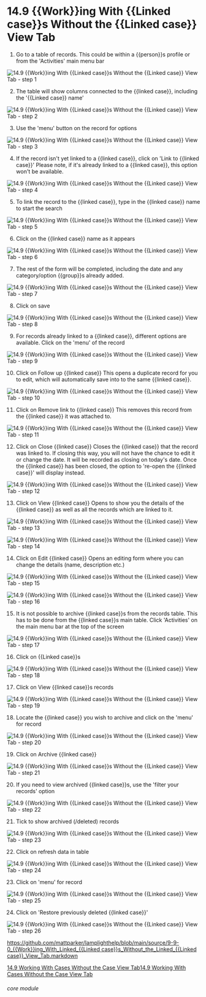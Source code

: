 # 14.9 {{Work}}ing With {{Linked case}}s Without the {{Linked case}} View Tab


1. Go to a table of records. This could be within a {{person}}s profile or from the &#039;Activities&#039; main menu bar

![14.9 {{Work}}ing With {{Linked case}}s Without the {{Linked case}} View Tab - step 1](14.9 Working_With_Cases_Without_the_Case_View_Tab_im_1.png)

2. The table will show columns connected to the {{linked case}}, including the &#039;{{Linked case}} name&#039;

![14.9 {{Work}}ing With {{Linked case}}s Without the {{Linked case}} View Tab - step 2](14.9 Working_With_Cases_Without_the_Case_View_Tab_im_2.png)

3. Use the &#039;menu&#039; button on the record for options

![14.9 {{Work}}ing With {{Linked case}}s Without the {{Linked case}} View Tab - step 3](14.9 Working_With_Cases_Without_the_Case_View_Tab_im_3.png)

4. If the record isn&#039;t yet linked to a {{linked case}}, click on &#039;Link to {{linked case}}&#039;
Please note, if it&#039;s already linked to a {{linked case}}, this option won&#039;t be available.

![14.9 {{Work}}ing With {{Linked case}}s Without the {{Linked case}} View Tab - step 4](14.9 Working_With_Cases_Without_the_Case_View_Tab_im_4.png)

5. To link the record to the {{linked case}}, type in the {{linked case}} name to start the search

![14.9 {{Work}}ing With {{Linked case}}s Without the {{Linked case}} View Tab - step 5](14.9 Working_With_Cases_Without_the_Case_View_Tab_im_5.png)

6. Click on the {{linked case}} name as it appears

![14.9 {{Work}}ing With {{Linked case}}s Without the {{Linked case}} View Tab - step 6](14.9 Working_With_Cases_Without_the_Case_View_Tab_im_6.png)

7. The rest of the form will be completed, including the date and any category/option {{group}}s already added.

![14.9 {{Work}}ing With {{Linked case}}s Without the {{Linked case}} View Tab - step 7](14.9 Working_With_Cases_Without_the_Case_View_Tab_im_7.png)

8. Click on save

![14.9 {{Work}}ing With {{Linked case}}s Without the {{Linked case}} View Tab - step 8](14.9 Working_With_Cases_Without_the_Case_View_Tab_im_8.png)

9. For records already linked to a {{linked case}}, different options are available. Click on the &#039;menu&#039; of the record

![14.9 {{Work}}ing With {{Linked case}}s Without the {{Linked case}} View Tab - step 9](14.9 Working_With_Cases_Without_the_Case_View_Tab_im_9.png)

10. Click on Follow up {{linked case}}
This opens a duplicate record for you to edit, which will automatically save into to the same
{{linked case}}.

![14.9 {{Work}}ing With {{Linked case}}s Without the {{Linked case}} View Tab - step 10](14.9 Working_With_Cases_Without_the_Case_View_Tab_im_10.png)

11. Click on Remove link to {{linked case}}
This removes this record from the {{linked case}} it was attached to.

![14.9 {{Work}}ing With {{Linked case}}s Without the {{Linked case}} View Tab - step 11](14.9 Working_With_Cases_Without_the_Case_View_Tab_im_11.png)

12. Click on Close {{linked case}}
Closes the {{linked case}} that the record was linked to. If closing this way, you will not have the chance to edit it or change the date. It will be recorded as closing on today&#039;s date. Once the {{linked case}} has been closed, the option to &#039;re-open the {{linked case}}&#039; will display instead.

![14.9 {{Work}}ing With {{Linked case}}s Without the {{Linked case}} View Tab - step 12](14.9 Working_With_Cases_Without_the_Case_View_Tab_im_12.png)

13. Click on View {{linked case}}
Opens to show you the details of the {{linked case}} as well as all the records which
are linked to it.

![14.9 {{Work}}ing With {{Linked case}}s Without the {{Linked case}} View Tab - step 13](14.9 Working_With_Cases_Without_the_Case_View_Tab_im_13.png)

![14.9 {{Work}}ing With {{Linked case}}s Without the {{Linked case}} View Tab - step 14](14.9 Working_With_Cases_Without_the_Case_View_Tab_im_14.png)

14. Click on Edit {{linked case}}
Opens an editing form where you can change the details (name, description etc.)

![14.9 {{Work}}ing With {{Linked case}}s Without the {{Linked case}} View Tab - step 15](14.9 Working_With_Cases_Without_the_Case_View_Tab_im_15.png)

![14.9 {{Work}}ing With {{Linked case}}s Without the {{Linked case}} View Tab - step 16](14.9 Working_With_Cases_Without_the_Case_View_Tab_im_16.png)

15. It is not possible to archive {{linked case}}s from the records table. This has to be done from the {{linked case}}s main table. Click &#039;Activities&#039; on the main menu bar at the top of the screen

![14.9 {{Work}}ing With {{Linked case}}s Without the {{Linked case}} View Tab - step 17](14.9 Working_With_Cases_Without_the_Case_View_Tab_im_17.png)

16. Click on {{Linked case}}s

![14.9 {{Work}}ing With {{Linked case}}s Without the {{Linked case}} View Tab - step 18](14.9 Working_With_Cases_Without_the_Case_View_Tab_im_18.png)

17. Click on View {{linked case}}s records

![14.9 {{Work}}ing With {{Linked case}}s Without the {{Linked case}} View Tab - step 19](14.9 Working_With_Cases_Without_the_Case_View_Tab_im_19.png)

18. Locate the {{linked case}} you wish to archive and click on the &#039;menu&#039; for record

![14.9 {{Work}}ing With {{Linked case}}s Without the {{Linked case}} View Tab - step 20](14.9 Working_With_Cases_Without_the_Case_View_Tab_im_20.png)

19. Click on Archive {{linked case}}

![14.9 {{Work}}ing With {{Linked case}}s Without the {{Linked case}} View Tab - step 21](14.9 Working_With_Cases_Without_the_Case_View_Tab_im_21.png)

20. If you need to view archived {{linked case}}s, use the &#039;filter your records&#039; option

![14.9 {{Work}}ing With {{Linked case}}s Without the {{Linked case}} View Tab - step 22](14.9 Working_With_Cases_Without_the_Case_View_Tab_im_22.png)

21. Tick to show archived (/deleted) records

![14.9 {{Work}}ing With {{Linked case}}s Without the {{Linked case}} View Tab - step 23](14.9 Working_With_Cases_Without_the_Case_View_Tab_im_23.png)

22. Click on refresh data in table

![14.9 {{Work}}ing With {{Linked case}}s Without the {{Linked case}} View Tab - step 24](14.9 Working_With_Cases_Without_the_Case_View_Tab_im_24.png)

23. Click on &#039;menu&#039; for record

![14.9 {{Work}}ing With {{Linked case}}s Without the {{Linked case}} View Tab - step 25](14.9 Working_With_Cases_Without_the_Case_View_Tab_im_25.png)

24. Click on &#039;Restore previously deleted {{linked case}}&#039;

![14.9 {{Work}}ing With {{Linked case}}s Without the {{Linked case}} View Tab - step 26](14.9 Working_With_Cases_Without_the_Case_View_Tab_im_26.png)

[https://github.com/mattparker/lamplighthelp/blob/main/source/9-9-0_{{Work}}ing_With_Linked_{{Linked case}}s_Without_the_Linked_{{Linked case}}_View_Tab.markdown](https://github.com/mattparker/lamplighthelp/blob/main/source/9-9-0_Working_With_Linked_Cases_Without_the_Linked_Case_View_Tab.markdown)

[14.9 Working With Cases Without the Case View Tab](/help/index/p/14.9)[14.9 Working With Cases Without the Case View Tab](/help/index/p/14.9)


###### core module